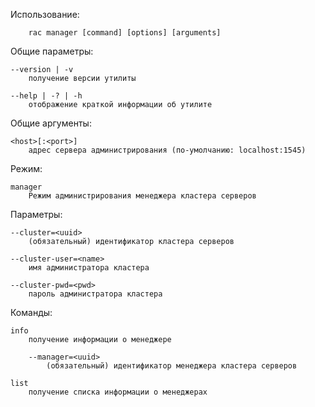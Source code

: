 Использование:

        rac manager [command] [options] [arguments]

Общие параметры:

    --version | -v
        получение версии утилиты

    --help | -? | -h
        отображение краткой информации об утилите

Общие аргументы:

    <host>[:<port>]
        адрес сервера администрирования (по-умолчанию: localhost:1545)

Режим:

    manager
        Режим администрирования менеджера кластера серверов

Параметры:

    --cluster=<uuid>
        (обязательный) идентификатор кластера серверов

    --cluster-user=<name>
        имя администратора кластера

    --cluster-pwd=<pwd>
        пароль администратора кластера

Команды:

    info
        получение информации о менеджере

        --manager=<uuid>
            (обязательный) идентификатор менеджера кластера серверов

    list
        получение списка информации о менеджерах